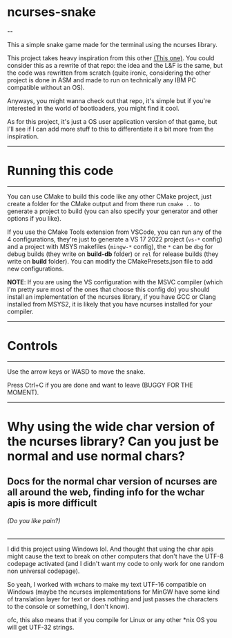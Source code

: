 # ncurses-snake

--

This a simple snake game made for the terminal using the ncurses library.  

This project takes heavy inspiration from this other [(This one)](https://github.com/Shellyda/snake-game-bootloader-project.git).
You could consider this as a rewrite of that repo: the idea and the L&F is the same, but the code was rewritten from scratch
(quite ironic, considering the other project is done in ASM and made to run on technically any IBM PC compatible without an OS).  

Anyways, you might wanna check out that repo, it's simple but if you're interested in the world of bootloaders, you might
find it cool.

As for this project, it's just a OS user application version of that game, but I'll see if I can add more stuff to this to
differentiate it a bit more from the inspiration.

---

# Running this code

---

You can use CMake to build this code like any other CMake project, just create a folder for the CMake output and from there
run ```cmake ..``` to generate a project to build (you can also specify your generator and other options if you like).

If you use the CMake Tools extension from VSCode, you can run any of the 4 configurations, they're just to generate a VS 17 2022
project (```vs-*``` config) and a project with MSYS makefiles (```mingw-*``` config), the ```*``` can be ```dbg```
for debug builds (they write on __build-db__ folder) or ```rel``` for release builds (they write on __build__ folder). You can
modify the CMakePresets.json file to add new configurations.

**NOTE**: If you are using the VS configuration with the MSVC compiler (which I'm pretty sure most of the ones that choose this
config do) you should install an implementation of the ncurses library, if you have GCC or Clang installed from MSYS2, it is
likely that you have ncurses installed for your compiler.

---

# Controls

---

Use the arrow keys or WASD to move the snake.

Press Ctrl+C if you are done and want to leave (BUGGY FOR THE MOMENT).

---

# Why using the wide char version of the ncurses library? Can you just be normal and use normal chars?

## Docs for the normal char version of ncurses are all around the web, finding info for the wchar apis is more difficult

###### (Do you like pain?)

---

I did this project using Windows lol. And thought that using the char apis might cause the text to break on other computers
that don't have the UTF-8 codepage activated (and I didn't want my code to only work for one random non universal codepage).

So yeah, I worked with wchars to make my text UTF-16 compatible on Windows (maybe the ncurses implementations for MinGW have
some kind of translation layer for text or does nothing and just passes the characters to the console or something, I don't
know).

ofc, this also means that if you compile for Linux or any other *nix OS you will get UTF-32 strings.
